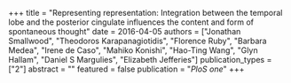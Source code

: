 +++
title = "Representing representation: Integration between the temporal lobe and the posterior cingulate influences the content and form of spontaneous thought"
date = 2016-04-05
authors = ["Jonathan Smallwood", "Theodoros Karapanagiotidis", "Florence Ruby", "Barbara Medea", "Irene de Caso", "Mahiko Konishi", "Hao-Ting Wang", "Glyn Hallam", "Daniel S Margulies", "Elizabeth Jefferies"]
publication_types = ["2"]
abstract = ""
featured = false
publication = "*PloS one*"
+++

